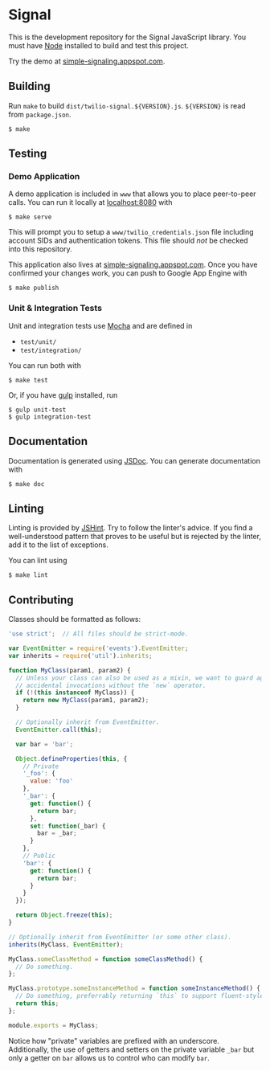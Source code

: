 Signal
======

This is the development repository for the Signal JavaScript library.  You must have [Node](http://nodejs.org/) installed to build and test this project.

Try the demo at [simple-signaling.appspot.com](http://simple-signaling.appspot.com).

Building
--------

Run `make` to build `dist/twilio-signal.${VERSION}.js`. `${VERSION}` is read from `package.json`.

```
$ make
```

Testing
-------

### Demo Application

A demo application is included in `www` that allows you to place peer-to-peer calls. You can run it locally at [localhost:8080](http://localhost:8080) with

```
$ make serve
```

This will prompt you to setup a `www/twilio_credentials.json` file including account SIDs and authentication tokens. This file should _not_ be checked into this repository.

This application also lives at [simple-signaling.appspot.com](http://simple-signaling.appspot.com). Once you have confirmed your changes work, you can push to Google App Engine with

```
$ make publish
```

### Unit & Integration Tests

Unit and integration tests use [Mocha](http://mochajs.org/) and are defined in

- `test/unit/`
- `test/integration/`

You can run both with

```
$ make test
```

Or, if you have [gulp](http://gulpjs.com/) installed, run

```
$ gulp unit-test
$ gulp integration-test
```

Documentation
-------------

Documentation is generated using [JSDoc](http://usejsdoc.org/). You can generate documentation with

```
$ make doc
```

Linting
-------

Linting is provided by [JSHint](https://github.com/jshint/jshint/). Try to follow the linter's advice. If you find a well-understood pattern that proves to be useful but is rejected by the linter, add it to the list of exceptions.

You can lint using

```
$ make lint
```

Contributing
------------

Classes should be formatted as follows:

```javascript
'use strict';  // All files should be strict-mode.

var EventEmitter = require('events').EventEmitter;
var inherits = require('util').inherits;

function MyClass(param1, param2) {
  // Unless your class can also be used as a mixin, we want to guard against
  // accidental invocations without the `new` operator.
  if (!(this instanceof MyClass)) {
    return new MyClass(param1, param2);
  }

  // Optionally inherit from EventEmitter.
  EventEmitter.call(this);

  var bar = 'bar';

  Object.defineProperties(this, {
    // Private
    '_foo': {
      value: 'foo'
    },
    '_bar': {
      get: function() {
        return bar;
      },
      set: function(_bar) {
        bar = _bar;
      }
    },
    // Public
    'bar': {
      get: function() {
        return bar;
      }
    }
  });

  return Object.freeze(this);
}

// Optionally inherit from EventEmitter (or some other class).
inherits(MyClass, EventEmitter);

MyClass.someClassMethod = function someClassMethod() {
  // Do something.
};

MyClass.prototype.someInstanceMethod = function someInstanceMethod() {
  // Do something, preferrably returning `this` to support fluent-style.
  return this;
};

module.exports = MyClass;
```

Notice how "private" variables are prefixed with an underscore. Additionally, the use of getters and setters on the private variable `_bar` but only a getter on `bar` allows us to control who can modify `bar`.
